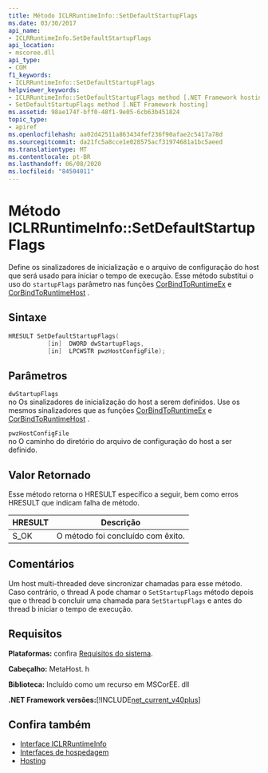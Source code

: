 ```yaml
---
title: Método ICLRRuntimeInfo::SetDefaultStartupFlags
ms.date: 03/30/2017
api_name:
- ICLRRuntimeInfo.SetDefaultStartupFlags
api_location:
- mscoree.dll
api_type:
- COM
f1_keywords:
- ICLRRuntimeInfo::SetDefaultStartupFlags
helpviewer_keywords:
- ICLRRuntimeInfo::SetDefaultStartupFlags method [.NET Framework hosting]
- SetDefaultStartupFlags method [.NET Framework hosting]
ms.assetid: 98ae174f-bff0-48f1-9e05-6cb63b451824
topic_type:
- apiref
ms.openlocfilehash: aa02d42511a863434fef236f90afae2c5417a78d
ms.sourcegitcommit: da21fc5a8cce1e028575acf31974681a1bc5aeed
ms.translationtype: MT
ms.contentlocale: pt-BR
ms.lasthandoff: 06/08/2020
ms.locfileid: "84504011"
---
```

# <a name="iclrruntimeinfosetdefaultstartupflags-method"></a>Método ICLRRuntimeInfo::SetDefaultStartupFlags
Define os sinalizadores de inicialização e o arquivo de configuração do host que será usado para iniciar o tempo de execução. Esse método substitui o uso do `startupFlags` parâmetro nas funções [CorBindToRuntimeEx](corbindtoruntimeex-function.md) e [CorBindToRuntimeHost](corbindtoruntimehost-function.md) .  
  
## <a name="syntax"></a>Sintaxe  
  
```cpp  
HRESULT SetDefaultStartupFlags(  
           [in]  DWORD dwStartupFlags,  
           [in]  LPCWSTR pwzHostConfigFile);  
```  
  
## <a name="parameters"></a>Parâmetros  
 `dwStartupFlags`  
 no Os sinalizadores de inicialização do host a serem definidos. Use os mesmos sinalizadores que as funções [CorBindToRuntimeEx](corbindtoruntimeex-function.md) e [CorBindToRuntimeHost](corbindtoruntimehost-function.md) .  
  
 `pwzHostConfigFile`  
 no O caminho do diretório do arquivo de configuração do host a ser definido.  
  
## <a name="return-value"></a>Valor Retornado  
 Esse método retorna o HRESULT específico a seguir, bem como erros HRESULT que indicam falha de método.  
  
|HRESULT|Descrição|  
|-------------|-----------------|  
|S_OK|O método foi concluído com êxito.|  
  
## <a name="remarks"></a>Comentários  
 Um host multi-threaded deve sincronizar chamadas para esse método. Caso contrário, o thread A pode chamar o `SetStartupFlags` método depois que o thread b concluir uma chamada para `SetStartupFlags` e antes do thread b iniciar o tempo de execução.  
  
## <a name="requirements"></a>Requisitos  
 **Plataformas:** confira [Requisitos do sistema](../../get-started/system-requirements.md).  
  
 **Cabeçalho:** MetaHost. h  
  
 **Biblioteca:** Incluído como um recurso em MSCorEE. dll  
  
 **.NET Framework versões:**[!INCLUDE[net_current_v40plus](../../../../includes/net-current-v40plus-md.md)]  
  
## <a name="see-also"></a>Confira também

- [Interface ICLRRuntimeInfo](iclrruntimeinfo-interface.md)
- [Interfaces de hospedagem](hosting-interfaces.md)
- [Hosting](index.md)
